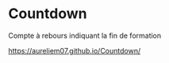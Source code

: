 # Countdown

Compte à rebours indiquant la fin de formation


https://aureliem07.github.io/Countdown/
